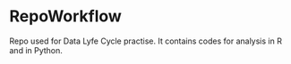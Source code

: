 # RepoWorkflow
Repo used for Data Lyfe Cycle practise. It contains codes for analysis in R and in Python.

